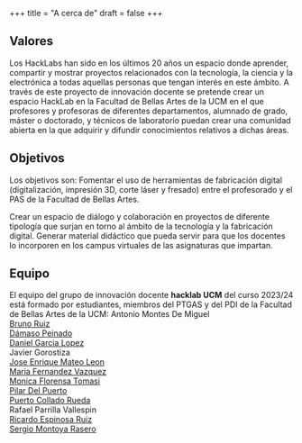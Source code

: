 +++
title = "A cerca de"
draft = false
+++


## Valores
Los HackLabs han sido en los últimos 20 años un espacio donde aprender, compartir y mostrar proyectos relacionados con la tecnología, la ciencia y la electrónica a todas aquellas personas que tengan interés en este ámbito. A través de este proyecto de innovación docente se pretende crear un espacio HackLab en la Facultad de Bellas Artes de la UCM en el que profesores y profesoras de diferentes departamentos, alumnado de grado, máster o doctorado, y técnicos de laboratorio puedan crear una comunidad abierta en la que adquirir y difundir conocimientos relativos a dichas áreas.  
## Objetivos
Los objetivos son:
Fomentar el uso de herramientas de fabricación digital (digitalización, impresión 3D, corte láser y fresado) entre el profesorado y el PAS de la Facultad de Bellas Artes.<p>
Crear un espacio de diálogo y colaboración en proyectos de diferente tipología que surjan en torno al ámbito de la tecnología y la fabricación digital. 
Generar material didáctico que pueda servir para que los docentes lo incorporen en los campus virtuales de las asignaturas que impartan.  
## Equipo
El equipo del grupo de innovación docente **hacklab UCM** del curso 2023/24 está formado por estudiantes, miembros del PTGAS y del PDI de la Facultad de Bellas Artes de la UCM: 
Antonio Montes De Miguel  
[Bruno Ruiz](https://www.ucm.es/directorio/?id=35185)  
[Dámaso Peinado](https://www.ucm.es/directorio?id=35631)  
[Daniel Garcia Lopez](https://www.ucm.es/directorio?id=34676)  
Javier Gorostiza  
[Jose Enrique Mateo Leon](https://www.ucm.es/directorio?id=24471)  
[Maria Fernandez Vazquez](https://www.ucm.es/directorio?id=29114)  
[Monica Florensa Tomasi](https://www.ucm.es/directorio?id=29033)  
[Pilar Del Puerto](https://www.ucm.es/directorio?id=34870)  
[Puerto Collado Rueda](https://www.ucm.es/directorio?id=28021)  
Rafael Parrilla Vallespin  
[Ricardo Espinosa Ruiz](https://www.ucm.es/directorio?id=30024)  
[Sergio Montoya Rasero](https://www.ucm.es/directorio?id=35259)  
